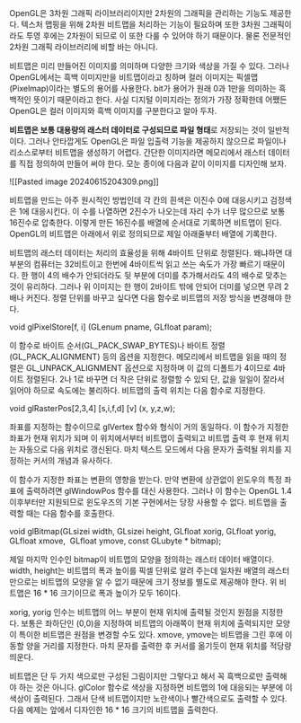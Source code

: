 OpenGL은 3차원 그래픽 라이브러리이지만 2차원의 그래픽을 관리하는 기능도 제공한다. 텍스처 맵핑을 위해 2차원 비트맵을 처리하는 기능이 필요하며 또한 3차원 그래픽이라도 투영 후에는 2차원이 되므로 이 또한 다룰 수 있어야 하기 때문이다. 물론 전문적인 2차원 그래픽 라이브러리에 비할 바는 아니다.

비트맵은 미리 만들어진 이미지를 의미하며 다양한 크기와 색상을 가질 수 있다. 그러나 OpenGL에서는 흑백 이미지만을 비트맵이라고 칭하며 컬러 이미지는 픽셀맵(Pixelmap)이라는 별도의 용어를 사용한다. bit가 용어가 원래 0과 1만을 의미하는 흑백적인 뜻이기 때문이라고 한다. 사실 디지털 이미지라는 정의가 가장 정확한데 어쨌든 OpenGL은 컬러 이미지와 흑백 이미지를 구분한다고 알아 두자.

**비트맵은 보통 대용량의 래스터 데이터로 구성되므로 파일 형태**로 저장되는 것이 일반적이다. 그러나 안타깝게도 OpenGL은 파일 입출력 기능을 제공하지 않으므로 파일이나 리소스로부터 비트맵을 생성하기 어렵다. 간단한 이미지라면 메모리에서 래스터 데이터를 직접 정의하여 만들어 써야 한다. 모눈 종이에 다음과 같이 이미지를 디자인해 보자.

![[Pasted image 20240615204309.png]]

비트맵을 만드는 아주 원시적인 방법인데 각 칸의 흰색은 이진수 0에 대응시키고 검정색은 1에 대응시킨다. 이 수를 나열하면 2진수가 나오는데 자리 수가 너무 많으므로 보통 16진수로 압축한다. 이렇게 만든 16진수를 배열에 순서대로 기록하면 비트맵이 된다. OpenGL의 비트맵은 아래에서 위로 정의되므로 제일 아래줄부터 배열에 기록한다.

비트맵의 래스터 데이터는 처리의 효율성을 위해 4바이트 단위로 정렬된다. 왜냐하면 대부분의 컴퓨터는 32비트이고 한번에 4바이트씩 읽고 쓰는 속도가 가장 빠르기 때문이다. 한 행이 4의 배수가 안되더라도 뒷 부분에 더미를 추가해서라도 4의 배수로 맞추는 것이 유리하다. 그러나 위 이미지는 한 행이 2바이트 밖에 안되어 더미를 넣으면 무려 2배나 커진다. 정렬 단위를 바꾸고 싶다면 다음 함수로 비트맵의 저장 방식을 변경해야 한다.

void glPixelStore[f, i] (GLenum pname, GLfloat param);

이 함수로 바이트 순서(GL_PACK_SWAP_BYTES)나 바이트 정렬(GL_PACK_ALIGNMENT) 등의 옵션을 지정한다. 메모리에서 비트맵을 읽을 때의 정렬은 GL_UNPACK_ALIGNMENT 옵션으로 지정하며 이 값의 디폴트가 4이므로 4바이트 정렬된다. 2나 1로 바꾸면 더 작은 단위로 정렬할 수 있되 단, 값을 일일이 잘라서 읽어야 하므로 속도에는 불리하다. 비트맵의 출력 위치는 다음 함수로 지정한다.

void glRasterPos[2,3,4]  [s,i,f,d]  [v] (x, y,z,w);

좌표를 지정하는 함수이므로 glVertex 함수와 형식이 거의 동일하다. 이 함수가 지정한 좌표가 현재 위치가 되며 이 위치에서부터 비트맵이 출력되고 비트맵 출력 후 현재 위치는 자동으로 다음 위치로 갱신된다. 마치 텍스트 모드에서 다음 문자가 출력될 위치를 지정하는 커서의 개념과 유사하다.

이 함수가 지정한 좌표는 변환의 영향을 받는다. 만약 변환에 상관없이 윈도우의 특정 좌표에 출력하려면 glWindowPos 함수를 대신 사용한다. 그러나 이 함수는 OpenGL 1.4 이후부터만 지원되므로 윈도우즈의 기본 구현에서는 당장 사용할 수 없다. 비트맵을 출력할 때는 다음 함수를 호출한다.

void glBitmap(GLsizei width, GLsizei height, GLfloat xorig, GLfloat yorig, GLfloat xmove,  GLfloat ymove, const GLubyte * bitmap);

제일 마지막 인수인 bitmap이 비트맵의 모양을 정의하는 래스터 데이터 배열이다. width, height는 비트맵의 폭과 높이를 픽셀 단위로 알려 주는데 일차원 배열의 래스터만으로는 비트맵의 모양을 알 수 없기 때문에 크기 정보를 별도로 제공해야 한다. 위 비트맵은 16 * 16 크기이므로 폭과 높이가 모두 16이다.

xorig, yorig 인수는 비트맵의 어느 부분이 현재 위치에 출력될 것인지 원점을 지정한다. 보통은 좌하단인 (0,0)을 지정하여 비트맵의 아래쪽이 현재 위치에 출력되지만 모양이 특이한 비트맵은 원점을 변경할 수도 있다. xmove, ymove는 비트맵을 그린 후에 이동할 양을 거리를 지정한다. 마치 문자를 출력한 후 커서를 옮기듯이 현재 위치를 적당량 띄운다.

비트맵은 단 두 가지 색으로만 구성된 그림이지만 그렇다고 해서 꼭 흑백으로만 출력해야 하는 것은 아니다. glColor 함수로 색상을 지정하면 비트맵의 1에 대응되는 부분에 이 색상이 출력된다. 그래서 단색 비트맵이지만 노란색이나 빨간색으로도 출력할 수 있다. 다음 예제는 앞에서 디자인한 16 * 16 크기의 비트맵을 출력한다.

